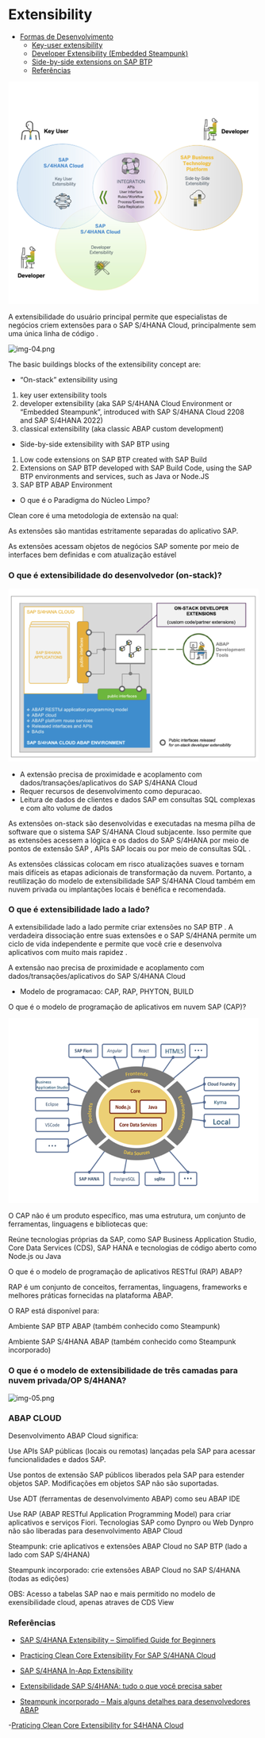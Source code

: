 # Extensibility

- [Formas de Desenvolvimento](#entrega-de-aplicativo-fiori-para-o-sistema-s4-on-premise)
    - [Key-user extensibility](#key-user-extensibility)
    - [Developer Extensibility (Embedded Steampunk)](#o-que-e-extensibilidade-do-desenvolvedor-on-stack)
    - [Side-by-side extensions on SAP BTP](#o-que-e-extensibilidade-lado-a-lado)
    - [Referências](#referências)

![img-02.png](.images/img-02.png) 


A extensibilidade do usuário principal permite que especialistas de negócios criem extensões para o SAP S/4HANA Cloud, principalmente sem uma única linha de código .

![img-04.png](.images/img-04.png)

The basic buildings blocks of the extensibility concept are:

- “On-stack” extensibility using
 1. key user extensibility tools
 2. developer extensibility (aka SAP S/4HANA Cloud Environment or “Embedded Steampunk”, introduced with SAP S/4HANA Cloud 2208 and SAP S/4HANA 2022)
 3. classical extensibility (aka classic ABAP custom development)
- Side-by-side extensibility with SAP BTP using
 1. Low code extensions on SAP BTP created with SAP Build
 2. Extensions on SAP BTP developed with SAP Build Code, using the SAP BTP environments and services, such as Java or Node.JS
 3. SAP BTP ABAP Environment

- O que é o Paradigma do Núcleo Limpo?

Clean core é uma metodologia de extensão na qual:

As extensões são mantidas estritamente separadas do aplicativo SAP.

As extensões acessam objetos de negócios SAP somente por meio de interfaces bem definidas e com atualização estável

### O que é extensibilidade do desenvolvedor (on-stack)?


![img-03.png](.images/img-03.png)

- A extensão precisa de proximidade e acoplamento com dados/transações/aplicativos do SAP S/4HANA Cloud
- Requer recursos de desenvolvimento como depuracao.
- Leitura de dados de clientes e dados SAP em consultas SQL complexas e com alto volume de dados

As extensões on-stack são desenvolvidas e executadas na mesma pilha de software que o sistema SAP S/4HANA Cloud subjacente. Isso permite que as extensões acessem a lógica e os dados do SAP S/4HANA por meio de pontos de extensão SAP , APIs SAP locais ou por meio de consultas SQL .

As extensões clássicas colocam em risco atualizações suaves e tornam mais difíceis as etapas adicionais de transformação da nuvem. Portanto, a reutilização do modelo de extensibilidade SAP S/4HANA Cloud também em nuvem privada ou implantações locais é benéfica e recomendada.

### O que é extensibilidade lado a lado?


A extensibilidade lado a lado permite criar extensões no SAP BTP . A verdadeira dissociação entre suas extensões e o SAP S/4HANA permite um ciclo de vida independente e permite que você crie e desenvolva aplicativos com muito mais rapidez .

A extensão nao precisa de proximidade e acoplamento com dados/transações/aplicativos do SAP S/4HANA Cloud

- Modelo de programacao: CAP, RAP, PHYTON, BUILD

O que é o modelo de programação de aplicativos em nuvem SAP (CAP)?

![img-01.png](.images/img-01.png)

O CAP não é um produto específico, mas uma estrutura, um conjunto de ferramentas, linguagens e bibliotecas que:

Reúne tecnologias próprias da SAP, como SAP Business Application Studio, Core Data Services (CDS), SAP HANA e tecnologias de código aberto como Node.js ou Java

O que é o modelo de programação de aplicativos RESTful (RAP) ABAP?

RAP é um conjunto de conceitos, ferramentas, linguagens, frameworks e melhores práticas fornecidas na plataforma ABAP.

O RAP está disponível para:

Ambiente SAP BTP ABAP (também conhecido como Steampunk)

Ambiente SAP S/4HANA ABAP (também conhecido como Steampunk incorporado)

### O que é o modelo de extensibilidade de três camadas para nuvem privada/OP S/4HANA?

![img-05.png](.images/img-05.png)


### ABAP CLOUD

Desenvolvimento ABAP Cloud significa:

Use APIs SAP públicas (locais ou remotas) lançadas pela SAP para acessar funcionalidades e dados SAP.

Use pontos de extensão SAP públicos liberados pela SAP para estender objetos SAP. Modificações em objetos SAP não são suportadas.

Use ADT (ferramentas de desenvolvimento ABAP) como seu ABAP IDE

Use RAP (ABAP RESTful Application Programming Model) para criar aplicativos e serviços Fiori. Tecnologias SAP como Dynpro ou Web Dynpro não são liberadas para desenvolvimento ABAP Cloud


Steampunk: crie aplicativos e extensões ABAP Cloud no SAP BTP (lado a lado com SAP S/4HANA)

Steampunk incorporado: crie extensões ABAP Cloud no SAP S/4HANA (todas as edições)

OBS: Acesso a tabelas SAP nao e mais permitido no modelo de exensibilidade cloud, apenas atraves de CDS View

### Referências

- [SAP S/4HANA Extensibility – Simplified Guide for Beginners](https://community.sap.com/t5/enterprise-resource-planning-blogs-by-sap/sap-s-4hana-extensibility-simplified-guide-for-beginners/ba-p/13548988)

- [Practicing Clean Core Extensibility For SAP S/4HANA Cloud](https://learning.sap.com/learning-journeys/practicing-clean-core-extensibility-for-sap-s-4hana-cloud)

- [SAP S/4HANA In-App Extensibility](https://www.youtube.com/watch?v=pOOORn7fIR0)

- [Extensibilidade SAP S/4HANA: tudo o que você precisa saber](https://community.sap.com/t5/enterprise-resource-planning-blogs-by-sap/sap-s-4hana-extensibility-all-you-need-to-know/ba-p/13417740)


- [Steampunk incorporado – Mais alguns detalhes para desenvolvedores ABAP](https://community.sap.com/t5/enterprise-resource-planning-blogs-by-sap/embedded-steampunk-some-more-details-for-abap-developers/ba-p/13532714)

-[Praticing Clean Core Extensibility for S4HANA Cloud](https://learning.sap.com/learning-journeys/practicing-clean-core-extensibility-for-sap-s-4hana-cloud/explaining-extensibility-model-best-practices_e290f382-800e-40ef-a203-85a13115f487)